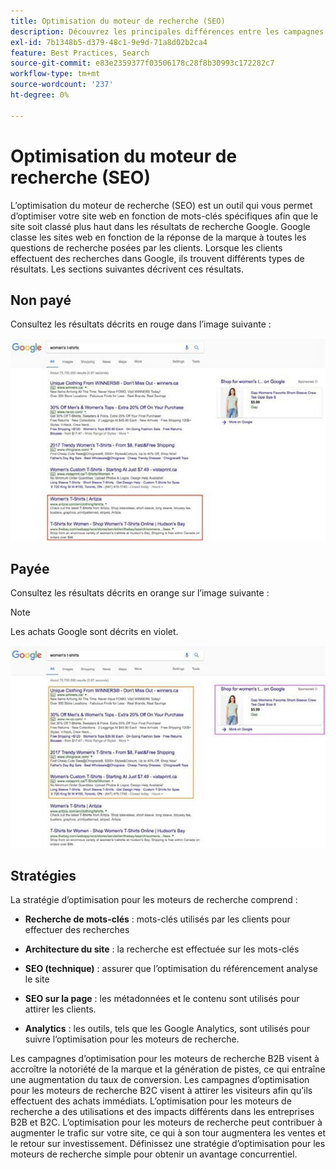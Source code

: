```yaml
---
title: Optimisation du moteur de recherche (SEO)
description: Découvrez les principales différences entre les campagnes d’optimisation pour les moteurs de recherche B2B et B2C.
exl-id: 7b1348b5-d379-48c1-9e9d-71a8d02b2ca4
feature: Best Practices, Search
source-git-commit: e83e2359377f03506178c28f8b30993c172282c7
workflow-type: tm+mt
source-wordcount: '237'
ht-degree: 0%

---
```


# Optimisation du moteur de recherche (SEO)

L’optimisation du moteur de recherche (SEO) est un outil qui vous permet d’optimiser votre site web en fonction de mots-clés spécifiques afin que le site soit classé plus haut dans les résultats de recherche Google. Google classe les sites web en fonction de la réponse de la marque à toutes les questions de recherche posées par les clients. Lorsque les clients effectuent des recherches dans Google, ils trouvent différents types de résultats. Les sections suivantes décrivent ces résultats.

## Non payé

Consultez les résultats décrits en rouge dans l’image suivante :

![Résultats de la recherche Google d’optimisation pour les moteurs de recherche non payants](../../assets/playbooks/seo-unpaid.png)

## Payée

Consultez les résultats décrits en orange sur l’image suivante :

>[!NOTE]
>
>Les achats Google sont décrits en violet.

![ Résultats de la recherche Google SEO payants](../../assets/playbooks/seo-paid.png)

## Stratégies

La stratégie d’optimisation pour les moteurs de recherche comprend :

- **Recherche de mots-clés** : mots-clés utilisés par les clients pour effectuer des recherches

- **Architecture du site** : la recherche est effectuée sur les mots-clés

- **SEO (technique)** : assurer que l’optimisation du référencement analyse le site

- **SEO sur la page** : les métadonnées et le contenu sont utilisés pour attirer les clients.

- **Analytics** : les outils, tels que les Google Analytics, sont utilisés pour suivre l’optimisation pour les moteurs de recherche.

Les campagnes d’optimisation pour les moteurs de recherche B2B visent à accroître la notoriété de la marque et la génération de pistes, ce qui entraîne une augmentation du taux de conversion. Les campagnes d’optimisation pour les moteurs de recherche B2C visent à attirer les visiteurs afin qu’ils effectuent des achats immédiats. L’optimisation pour les moteurs de recherche a des utilisations et des impacts différents dans les entreprises B2B et B2C. L’optimisation pour les moteurs de recherche peut contribuer à augmenter le trafic sur votre site, ce qui à son tour augmentera les ventes et le retour sur investissement. Définissez une stratégie d’optimisation pour les moteurs de recherche simple pour obtenir un avantage concurrentiel.
